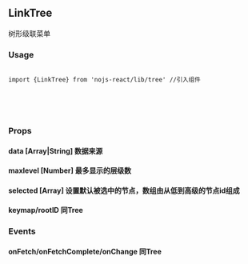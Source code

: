 ## LinkTree

树形级联菜单

### Usage
<pre><code class="language-javascript">
import {LinkTree} from 'nojs-react/lib/tree' //引入组件
</code>
</pre>

<div id="treeLink" class="nj-tree mb15"></div>

<pre><code class="language-javascript"><script type="text/code">
var mytree = render(<LinkTree data={'./menu?parentid='}/>, container)
</script></code>
</pre>

### Props

#### data <span>[Array|String] 数据来源</span>
#### maxlevel <span>[Number] 最多显示的层级数</span>
#### selected <span>[Array] 设置默认被选中的节点，数组由从低到高级的节点id组成</span>
#### keymap/rootID <span>同Tree</span>

### Events

#### onFetch/onFetchComplete/onChange <span>同Tree</span>